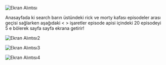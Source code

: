 ![Ekran Alıntısı](https://github.com/alpefe44/konusarakProje/assets/71967433/67a868fd-8ae0-4317-ab7e-86fcfae2d767)

Anasayfada ki search barın üstündeki rick ve morty kafası episodeler arası geçisi sağlarken aşağıdaki < > işaretler episode apisi içindeki 20 episodeyi 5 e bölerek sayfa sayfa ekrana getirir!

![Ekran Alıntısı2](https://github.com/alpefe44/konusarakProje/assets/71967433/4a7ea367-b88f-40ce-8ed0-a1d74a945bcb)


![Ekran Alıntısı3](https://github.com/alpefe44/konusarakProje/assets/71967433/48ee0a98-e0e3-474b-8303-5cb126865216)


![Ekran Alıntısı4](https://github.com/alpefe44/konusarakProje/assets/71967433/15c3c52d-f127-4a5a-a7c6-9ee43a1acd98)








